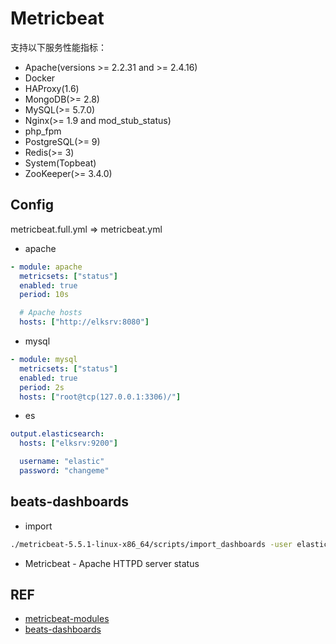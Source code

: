 # Metricbeat

支持以下服务性能指标：

- Apache(versions >= 2.2.31 and >= 2.4.16)
- Docker
- HAProxy(1.6)
- MongoDB(>= 2.8)
- MySQL(>= 5.7.0)
- Nginx(>= 1.9 and mod_stub_status)
- php_fpm
- PostgreSQL(>= 9)
- Redis(>= 3)
- System(Topbeat)
- ZooKeeper(>= 3.4.0)

## Config

metricbeat.full.yml => metricbeat.yml

- apache
```yaml
- module: apache
  metricsets: ["status"]
  enabled: true
  period: 10s

  # Apache hosts
  hosts: ["http://elksrv:8080"]
```

- mysql
```yaml
- module: mysql
  metricsets: ["status"]
  enabled: true
  period: 2s
  hosts: ["root@tcp(127.0.0.1:3306)/"]
```

- es
```yaml
output.elasticsearch:
  hosts: ["elksrv:9200"]

  username: "elastic"
  password: "changeme"
```

## beats-dashboards

- import
```bash
./metricbeat-5.5.1-linux-x86_64/scripts/import_dashboards -user elastic -pass changeme -file beats-dashboards-5.5.1.zip
```

- Metricbeat - Apache HTTPD server status


## REF

- [metricbeat-modules](https://www.elastic.co/guide/en/beats/metricbeat/current/metricbeat-modules.html)
- [beats-dashboards](https://artifacts.elastic.co/downloads/beats/beats-dashboards/beats-dashboards-5.5.1.zip)